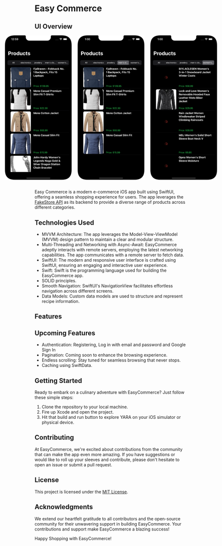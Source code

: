 # Easy Commerce
## UI Overview
<div style="display:flex; justify-content:center;">
<img src="https://github.com/gichukipaul/EasyCommerce/blob/main/main.png" alt="Dark Mode Screenshot 1" width="220" style="margin-right: 20px;"/>

<img src="https://github.com/gichukipaul/EasyCommerce/blob/main/mens.png" alt="Dark Mode Screenshot 2" width="220" style="margin-right: 20px;"/>

<img src="https://github.com/gichukipaul/EasyCommerce/blob/main/spinnerview.png" alt="Dark Mode Screenshot 3" width="220" />
</div>
<br>

Easy Commerce is a modern e-commerce iOS app built using SwiftUI, offering a seamless shopping experience for users. The app leverages the  [FakeStore API](https://fakestoreapi.com/) as its backend to provide a diverse range of products across different categories.

## Technologies Used
- MVVM Architecture: The app leverages the Model-View-ViewModel (MVVM) design pattern to maintain a clear and modular structure.
- Multi-Threading and Networking with Async-Await: EasyCommerce adeptly interacts with remote servers, employing the latest networking capabilities. The app communicates with a remote server to fetch data.
- SwiftUI: The modern and responsive user interface is crafted using SwiftUI, ensuring an engaging and interactive user experience.
- Swift: Swift is the programming language used for building the EasyCommerce app.
- SOLID principles.
- Smooth Navigation: SwiftUI's NavigationView facilitates effortless navigation across different screens.
- Data Models: Custom data models are used to structure and represent recipe information.

## Features

## Upcoming Features
- Authentication: Registering, Log in with email and password and Google Sign In
- Pagination: Coming soon to enhance the browsing experience.
- Endless scrolling: Stay tuned for seamless browsing that never stops.
- Caching using SwiftData.

## Getting Started
Ready to embark on a culinary adventure with EasyCommerce? Just follow these simple steps:

1. Clone the repository to your local machine.
2. Fire up Xcode and open the project.
3. Hit that build and run button to explore YARA on your iOS simulator or physical device.

## Contributing
At EasyCommerce, we're excited about contributions from the community that can make the app even more amazing. If you have suggestions or would like to roll up your sleeves and contribute, please don't hesitate to open an issue or submit a pull request.
## License
This project is licensed under the [MIT License](LICENSE).

## Acknowledgments
We extend our heartfelt gratitude to all contributors and the open-source community for their unwavering support in building EasyCommerce. Your contributions and support make EasyCommerce a blazing success!

Happy Shopping with EasyCommerce!
